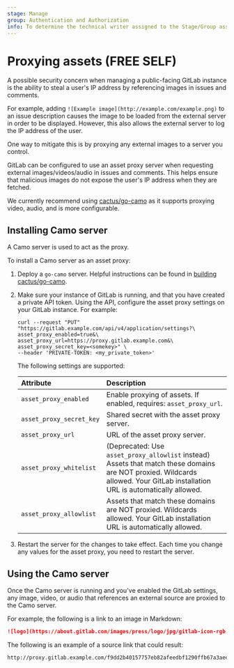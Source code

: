 ```yaml
---
stage: Manage
group: Authentication and Authorization
info: To determine the technical writer assigned to the Stage/Group associated with this page, see https://about.gitlab.com/handbook/product/ux/technical-writing/#assignments
---
```


# Proxying assets **(FREE SELF)**

A possible security concern when managing a public-facing GitLab instance is
the ability to steal a user's IP address by referencing images in issues and comments.

For example, adding `![Example image](http://example.com/example.png)` to
an issue description causes the image to be loaded from the external
server in order to be displayed. However, this also allows the external server
to log the IP address of the user.

One way to mitigate this is by proxying any external images to a server you
control.

GitLab can be configured to use an asset proxy server when requesting external images/videos/audio in
issues and comments. This helps ensure that malicious images do not expose the user's IP address
when they are fetched.

We currently recommend using [cactus/go-camo](https://github.com/cactus/go-camo#how-it-works)
as it supports proxying video, audio, and is more configurable.

## Installing Camo server

A Camo server is used to act as the proxy.

To install a Camo server as an asset proxy:

1. Deploy a `go-camo` server. Helpful instructions can be found in
   [building cactus/go-camo](https://github.com/cactus/go-camo#building).

1. Make sure your instance of GitLab is running, and that you have created a private API token.
   Using the API, configure the asset proxy settings on your GitLab instance. For example:

   ```shell
   curl --request "PUT" "https://gitlab.example.com/api/v4/application/settings?\
   asset_proxy_enabled=true&\
   asset_proxy_url=https://proxy.gitlab.example.com&\
   asset_proxy_secret_key=<somekey>" \
   --header 'PRIVATE-TOKEN: <my_private_token>'
   ```

   The following settings are supported:

   | Attribute                | Description                                                                                                                          |
   |:-------------------------|:-------------------------------------------------------------------------------------------------------------------------------------|
   | `asset_proxy_enabled`    | Enable proxying of assets. If enabled, requires: `asset_proxy_url`.                                                                  |
   | `asset_proxy_secret_key` | Shared secret with the asset proxy server.                                                                                           |
   | `asset_proxy_url`        | URL of the asset proxy server.                                                                                                       |
   | `asset_proxy_whitelist`  | (Deprecated: Use `asset_proxy_allowlist` instead) Assets that match these domains are NOT proxied. Wildcards allowed. Your GitLab installation URL is automatically allowed.         |
   | `asset_proxy_allowlist`  | Assets that match these domains are NOT proxied. Wildcards allowed. Your GitLab installation URL is automatically allowed.         |

1. Restart the server for the changes to take effect. Each time you change any values for the asset
   proxy, you need to restart the server.

## Using the Camo server

Once the Camo server is running and you've enabled the GitLab settings, any image, video, or audio that
references an external source are proxied to the Camo server.

For example, the following is a link to an image in Markdown:

```markdown
![logo](https://about.gitlab.com/images/press/logo/jpg/gitlab-icon-rgb.jpg)
```

The following is an example of a source link that could result:

```plaintext
http://proxy.gitlab.example.com/f9dd2b40157757eb82afeedbf1290ffb67a3aeeb/68747470733a2f2f61626f75742e6769746c61622e636f6d2f696d616765732f70726573732f6c6f676f2f6a70672f6769746c61622d69636f6e2d7267622e6a7067
```
